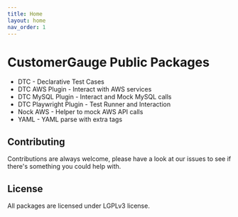 ```yaml
---
title: Home
layout: home
nav_order: 1
---
```


# CustomerGauge Public Packages

- DTC - Declarative Test Cases
- DTC AWS Plugin - Interact with AWS services
- DTC MySQL Plugin - Interact and Mock MySQL calls
- DTC Playwright Plugin - Test Runner and Interaction
- Nock AWS - Helper to mock AWS API calls
- YAML - YAML parse with extra tags

## Contributing

Contributions are always welcome, please have a look at our issues to see if there's something you could help with.

## License

All packages are licensed under LGPLv3 license.
